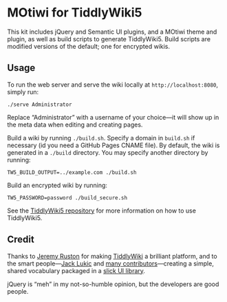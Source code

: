 # MOtiwi for TiddlyWiki5

This kit includes jQuery and Semantic UI plugins, and a MOtiwi theme and plugin, as well as build scripts to generate TiddlyWiki5. Build scripts are modified versions of the default; one for encrypted wikis.

## Usage

To run the web server and serve the wiki locally at `http://localhost:8080`, simply run:

`./serve Administrator`

Replace “Administrator” with a username of your choice—it will show up in the meta data when editing and creating pages.

Build a wiki by running `./build.sh`. Specify a domain in `build.sh` if necessary (id you need a GitHub Pages CNAME file). By default, the wiki is generated in a `./build` directory. You may specify another directory by running:

`TW5_BUILD_OUTPUT=../example.com ./build.sh`

Build an encrypted wiki by running:

`TW5_PASSWORD=password ./build_secure.sh`

See the [TiddlyWiki5 repository](https://github.com/Jermolene/TiddlyWiki5) for more information on how to use TiddlyWiki5.

## Credit

Thanks to [Jeremy Ruston](https://github.com/Jermolene) for making [TiddlyWiki](http://tiddlywiki.com) a brilliant platform, and to the smart people—[Jack Lukic](https://github.com/jlukic) and [many contributors](https://github.com/jlukic/Semantic-UI/graphs/contributors)—creating a simple, shared vocabulary packaged in a [slick UI library](https://github.com/jlukic/Semantic-UI).

jQuery is “meh” in my not-so-humble opinion, but the developers are good people.